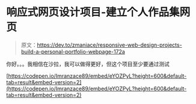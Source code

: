# 响应式网页设计项目-建立个人作品集网页

> 原文：<https://dev.to/zmaniace/responsive-web-design-projects-build-a-personal-portfolio-webpage-172a>

你好。。。我相信在沙拉，我可以做得更好，但这个项目至少要通过测试

[https://codepen.io/Imranzace89/embed/eYOZPyL?height=600&default-tab=result&embed-version=2](https://codepen.io/Imranzace89/embed/eYOZPyL?height=600&default-tab=result&embed-version=2)